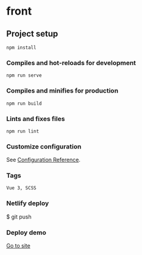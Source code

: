 # front

## Project setup
```
npm install
```

### Compiles and hot-reloads for development
```
npm run serve
```

### Compiles and minifies for production
```
npm run build
```

### Lints and fixes files
```
npm run lint
```

### Customize configuration
See [Configuration Reference](https://cli.vuejs.org/config/).

### Tags
```
Vue 3, SCSS
```

### Netlify deploy
$ git push

### Deploy demo
<a href="https://fascinating-unicorn-703996.netlify.app" target="_blank">Go to site</a>


